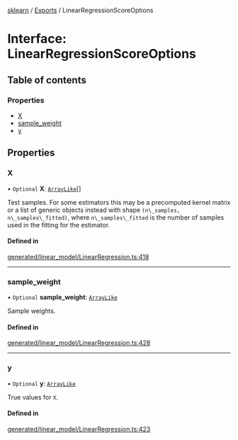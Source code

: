 [sklearn](../readme.md) / [Exports](../modules.md) / LinearRegressionScoreOptions

# Interface: LinearRegressionScoreOptions

## Table of contents

### Properties

- [X](LinearRegressionScoreOptions.md#x)
- [sample\_weight](LinearRegressionScoreOptions.md#sample_weight)
- [y](LinearRegressionScoreOptions.md#y)

## Properties

### X

• `Optional` **X**: [`ArrayLike`](../modules.md#arraylike)[]

Test samples. For some estimators this may be a precomputed kernel matrix or a list of generic objects instead with shape `(n\_samples, n\_samples\_fitted)`, where `n\_samples\_fitted` is the number of samples used in the fitting for the estimator.

#### Defined in

[generated/linear_model/LinearRegression.ts:418](https://github.com/transitive-bullshit/scikit-learn-ts/blob/367336a/packages/sklearn/src/generated/linear_model/LinearRegression.ts#L418)

___

### sample\_weight

• `Optional` **sample\_weight**: [`ArrayLike`](../modules.md#arraylike)

Sample weights.

#### Defined in

[generated/linear_model/LinearRegression.ts:428](https://github.com/transitive-bullshit/scikit-learn-ts/blob/367336a/packages/sklearn/src/generated/linear_model/LinearRegression.ts#L428)

___

### y

• `Optional` **y**: [`ArrayLike`](../modules.md#arraylike)

True values for `X`.

#### Defined in

[generated/linear_model/LinearRegression.ts:423](https://github.com/transitive-bullshit/scikit-learn-ts/blob/367336a/packages/sklearn/src/generated/linear_model/LinearRegression.ts#L423)
